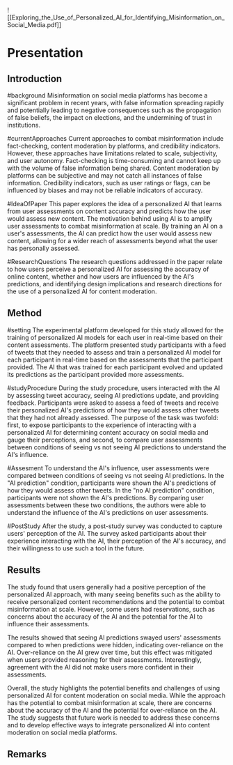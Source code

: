 
![[Exploring_the_Use_of_Personalized_AI_for_Identifying_Misinformation_on_Social_Media.pdf]]


# Presentation

## Introduction

#background
Misinformation on social media platforms has become a significant problem in recent years, with false information spreading rapidly and potentially leading to negative consequences such as the propagation of false beliefs, the impact on elections, and the undermining of trust in institutions.

#currentApproaches
Current approaches to combat misinformation include fact-checking, content moderation by platforms, and credibility indicators. However, these approaches have limitations related to scale, subjectivity, and user autonomy. Fact-checking is time-consuming and cannot keep up with the volume of false information being shared. Content moderation by platforms can be subjective and may not catch all instances of false information. Credibility indicators, such as user ratings or flags, can be influenced by biases and may not be reliable indicators of accuracy.

#IdeaOfPaper
This paper explores the idea of a personalized AI that learns from user assessments on content accuracy and predicts how the user would assess new content. The motivation behind using AI is to amplify user assessments to combat misinformation at scale. By training an AI on a user's assessments, the AI can predict how the user would assess new content, allowing for a wider reach of assessments beyond what the user has personally assessed.

#ResearchQuestions
The research questions addressed in the paper relate to how users perceive a personalized AI for assessing the accuracy of online content, whether and how users are influenced by the AI's predictions, and identifying design implications and research directions for the use of a personalized AI for content moderation.


## Method

#setting
The experimental platform developed for this study allowed for the training of personalized AI models for each user in real-time based on their content assessments. The platform presented study participants with a feed of tweets that they needed to assess and train a personalized AI model for each participant in real-time based on the assessments that the participant provided. The AI that was trained for each participant evolved and updated its predictions as the participant provided more assessments.

#studyProcedure
During the study procedure, users interacted with the AI by assessing tweet accuracy, seeing AI predictions update, and providing feedback. Participants were asked to assess a feed of tweets and receive their personalized AI's predictions of how they would assess other tweets that they had not already assessed. The purpose of the task was twofold: first, to expose participants to the experience of interacting with a personalized AI for determining content accuracy on social media and gauge their perceptions, and second, to compare user assessments between conditions of seeing vs not seeing AI predictions to understand the AI's influence.

#Assesment
To understand the AI's influence, user assessments were compared between conditions of seeing vs not seeing AI predictions. In the "AI prediction" condition, participants were shown the AI's predictions of how they would assess other tweets. In the "no AI prediction" condition, participants were not shown the AI's predictions. By comparing user assessments between these two conditions, the authors were able to understand the influence of the AI's predictions on user assessments.

#PostStudy
After the study, a post-study survey was conducted to capture users' perception of the AI. The survey asked participants about their experience interacting with the AI, their perception of the AI's accuracy, and their willingness to use such a tool in the future.

## Results

The study found that users generally had a positive perception of the personalized AI approach, with many seeing benefits such as the ability to receive personalized content recommendations and the potential to combat misinformation at scale. However, some users had reservations, such as concerns about the accuracy of the AI and the potential for the AI to influence their assessments.

The results showed that seeing AI predictions swayed users' assessments compared to when predictions were hidden, indicating over-reliance on the AI. Over-reliance on the AI grew over time, but this effect was mitigated when users provided reasoning for their assessments. Interestingly, agreement with the AI did not make users more confident in their assessments.

Overall, the study highlights the potential benefits and challenges of using personalized AI for content moderation on social media. While the approach has the potential to combat misinformation at scale, there are concerns about the accuracy of the AI and the potential for over-reliance on the AI. The study suggests that future work is needed to address these concerns and to develop effective ways to integrate personalized AI into content moderation on social media platforms.

## Remarks 
